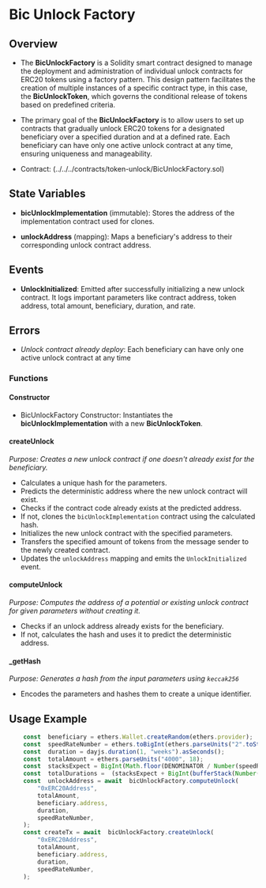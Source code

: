 
# Bic Unlock Factory

  

## Overview

- The **BicUnlockFactory** is a Solidity smart contract designed to manage the deployment and administration of individual unlock contracts for ERC20 tokens using a factory pattern. This design pattern facilitates the creation of multiple instances of a specific contract type, in this case, the **BicUnlockToken**, which governs the conditional release of tokens based on predefined criteria.

- The primary goal of the **BicUnlockFactory** is to allow users to set up contracts that gradually unlock ERC20 tokens for a designated beneficiary over a specified duration and at a defined rate. Each beneficiary can have only one active unlock contract at any time, ensuring uniqueness and manageability.

- Contract: (../../../contracts/token-unlock/BicUnlockFactory.sol)
  

## State Variables

- **bicUnlockImplementation** (immutable): Stores the address of the implementation contract used for clones.

- **unlockAddress** (mapping): Maps a beneficiary's address to their corresponding unlock contract address.

## Events
- **UnlockInitialized**: Emitted after successfully initializing a new unlock contract. It logs important parameters like contract address, token address, total amount, beneficiary, duration, and rate.
## Errors
- *Unlock contract already deploy*: Each beneficiary can have only one active unlock contract at any time


  

### Functions

#### Constructor

- BicUnlockFactory Constructor: Instantiates the **bicUnlockImplementation** with a new **BicUnlockToken**.

#### createUnlock
*Purpose: Creates a new unlock contract if one doesn't already exist for the beneficiary.*
-   Calculates a unique hash for the parameters.
-   Predicts the deterministic address where the new unlock contract will exist.
-   Checks if the contract code already exists at the predicted address.
-   If not, clones the `bicUnlockImplementation` contract using the calculated hash.
-   Initializes the new unlock contract with the specified parameters.
-   Transfers the specified amount of tokens from the message sender to the newly created contract.
-   Updates the `unlockAddress` mapping and emits the `UnlockInitialized` event.

#### computeUnlock
*Purpose: Computes the address of a potential or existing unlock contract for given parameters without creating it.*
- Checks if an unlock address already exists for the beneficiary.
- If not, calculates the hash and uses it to predict the deterministic address.

#### _getHash
*Purpose: Generates a hash from the input parameters using `keccak256`*
- Encodes the parameters and hashes them to create a unique identifier.


## Usage Example
```ts
    const  beneficiary = ethers.Wallet.createRandom(ethers.provider);
    const  speedRateNumber = ethers.toBigInt(ethers.parseUnits("2".toString(), 3));
	const  duration = dayjs.duration(1, "weeks").asSeconds();
    const  totalAmount = ethers.parseUnits("4000", 18);
    const  stacksExpect = BigInt(Math.floor(DENOMINATOR / Number(speedRateNumber)));
	const  totalDurations =  (stacksExpect + BigInt(bufferStack(Number(speedRateNumber)))) * BigInt(duration);
	const  unlockAddress = await  bicUnlockFactory.computeUnlock(
        "0xERC20Address",
        totalAmount,
        beneficiary.address,
        duration,
        speedRateNumber,
	);
	const createTx = await  bicUnlockFactory.createUnlock(
        "0xERC20Address",
        totalAmount,
        beneficiary.address,
        duration,
        speedRateNumber,
    );
```
    
